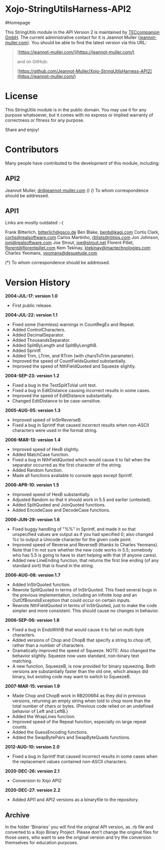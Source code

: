 # Xojo-StringUtilsHarness-API2
#Homepage

This StringUtils module in the API Version 2 is maintained by [TECcompanion GmbH](https://teccompanion.com).
The current administrative contact for it is Jeannot Muller ([jeannot-muller.com](https://jeannot-muller.com)).
You should be able to find the latest version via this URL:

> [https://jeannot-muller.com/](https://jeannot-muller.com/) 
> 
> and on GitHub: 
> 
> [https://github.com/Jeannot-Muller/Xojo-StringUtilsHarness-API2](https://jeannot-muller.com/)

# License

This StringUtils module is in the public domain.  You may use it for any purpose
whatsoever, but it comes with no express or implied warranty of correctness or
fitness for any purpose.

Share and enjoy!

# Contributors
Many people have contributed to the development of this module, including:

## API2
Jeannot Muller, [dr@jeannot-muller.com]() (*)
(*) To whom correspondence should be addressed.

## API1
Links are mostly outdated :-(

Frank Bitterlich, bitterlich@gsco.de
Ben Blake, benb@kagi.com
Cortis Clark, cortis@realsoftware.com
Carlos Martinho, rblists@rbtips.com
Jon Johnson, jonj@realsoftware.com
Joe Strout, joe@strout.net 
Florent Pillet, florent@florentpillet.com
Kem Tekinay, ktekinay@mactechnologies.com
Charles Yeomans, yeomans@desuetude.com

(*) To whom correspondence should be addressed.

# Version History

**2004-JUL-17: version 1.0**

* First public release.

**2004-JUL-22: version 1.1**

- Fixed some (harmless) warnings in CountRegEx and Repeat.
- Added ControlCharacters.
- Added DecimalSeparator.
- Added ThousandsSeparator.
- Added SplitByLength and SplitByLengthB.
- Added Sprintf.
- Added Trim, LTrim, and RTrim (with charsToTrim parameter).
- Improved the speed of CountFieldsQuoted substantially.
- Improved the speed of NthFieldQuoted and Squeeze slightly.

**2004-SEP-23: version 1.2**

- Fixed a bug in the TestSplitToVal unit test.
- Fixed a bug in EditDistance causing incorrect results in some cases.
- Improved the speed of EditDistance substantially.
- Changed EditDistance to be case-sensitive.

**2005-AUG-05: version 1.3**

- Improved speed of InStrReverseB.
- Fixed a bug in Sprintf that caused incorrect results when non-ASCII
  characters were used in the format string.

**2006-MAR-13: version 1.4**

- Improved speed of HexB slightly.
- Added MatchCase function.
- Fixed a bug in NthFieldQuoted which would cause it to fail when 
   the separator occurred as the first character of the string.
- Added Random function.
- Made all functions available to console apps except Sprintf.

**2006-APR-10: version 1.5**

- Improved speed of HexB substantially.
- Adjusted Random so that it should work in 5.5 and earlier (untested).
- Added SplitQuoted and JoinQuoted functions.
- Added EncodeCase and DecodeCase functions.

**2006-JUN-29: version 1.6**

- Fixed buggy handling of "%%" in Sprintf, and made it so that unspecified
   values are output as if you had specified 0; also changed %c to output
   a Unicode character for the given code point.
- Improved speed of Reverse and ReverseB (thanks to Charles Yeomans).
   Note that I'm not sure whether the new code works in 5.5; somebody who
   has 5.5 is going to have to start helping with that (if anyone cares).
- Added new LineEnding function, that returns the first line ending (of
   any standard sort) that is found in the string.

**2006-AUG-08: version 1.7**

- Added InStrQuoted function.
- Rewrote SplitQuoted in terms of InStrQuoted.  This fixed several bugs
   in the previous implementation, including an infinite loop and an
   OutOfBoundsException that could occur on certain inputs.
- Rewrote NthFieldQuoted in terms of InStrQuoted, just to make the code
   simpler and more consistent.  This should cause no changes in behavior.

**2006-SEP-06: version 1.8**

- Fixed a bug in EndsWithB that would cause it to fail on multi-byte characters.
- Added versions of Chop and ChopB that specify a string to chop off, rather
   than a number of characters.
- Dramatically improved the speed of Squeeze.  NOTE: Also changed the
   behavior slightly.  Squeeze now uses standard, non-binary text matching.
- A new function, SqueezeB, is now provided for binary squeezing.  Both
   versions are substantially faster than the old one, which always did binary,
   but existing code may want to switch to SqueezeB.

**2007-MAR-15: version 1.9**

- Made Chop and ChopB work in RB2006R4 as they did in previous versions,
  returning an empty string when told to chop more than the total number
  of chars or bytes.  (Previous code relied on an undefined behavior of Left
  and LeftB.)
- Added the WrapLines function.
- Improved speed of the Repeat function, especially on large repeat counts.
- Added the GuessEncoding functions.
- Added the SwapBytePairs and SwapByteQuads functions.

**2012-AUG-10: version 2.0**

- Fixed a bug in Sprintf that caused incorrect results in some cases when the
  replacement values contained non-ASCII characters.
  
**2020-DEC-26: version 2.1**

* Conversion to Xojo API2

**2020-DEC-27: version 2.2**

- Added API1 and API2 versions as a binaryfile to the repository.

## Archive
In the folder 'Binaries' you will find the original API version, as .rb file and converted to a Xojo Binary Project. Please don't change the original files for those users, who want to see the original version and try the conversion themselves for education purposes.